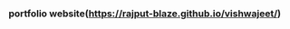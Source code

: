 ### portfolio website(https://rajput-blaze.github.io/vishwajeet/)
  [](https://rajput-blaze.github.io/vishwajeet/)
